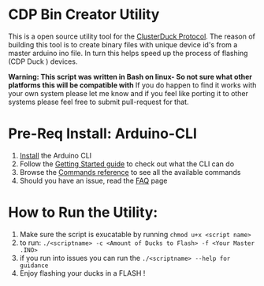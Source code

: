 # CDP Bin Creator Utility
This is a open source utility tool for the [ClusterDuck Protocol](https://github.com/Call-for-Code/ClusterDuck-Protocol). The reason of building this tool is to create binary files with unique device id's from a master arduino ino file. In turn this helps speed up the process of flashing (CDP Duck ) devices. 

**Warning: This script was written in Bash on linux- So not sure what other platforms this will be compatible with**
If you do happen to find it works with your own system please let me know and if you feel like porting it to other systems please feel free to submit pull-request for that. 

# Pre-Req Install: Arduino-CLI
1. [Install](https://arduino.github.io/arduino-cli/latest/installation/) the Arduino CLI
2. Follow the [Getting Started guide](https://arduino.github.io/arduino-cli/latest/getting-started/) to check out what the CLI can do
3. Browse the [Commands reference](https://arduino.github.io/arduino-cli/latest/commands/arduino-cli/) to see all the available commands
4. Should you have an issue, read the [FAQ](https://arduino.github.io/arduino-cli/latest/FAQ/) page

# How to Run the Utility:
1. Make sure the script is exucatable by running `chmod u+x <script name>`
2. to run: `./<scriptname> -c <Amount of Ducks to Flash> -f <Your Master .INO>`
3. if you run into issues you can run the `./<scriptname> --help for guidance`
4. Enjoy flashing your ducks in a FLASH !
